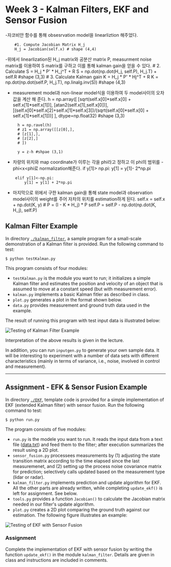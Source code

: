 # Week 3 - Kalman Filters, EKF and Sensor Fusion
-자코비안 함수를 통해 obsesrvation model을 linearliztion 해주었다.

        #1. Compute Jacobian Matrix H_j
        H_j = Jacobian(self.x) # shape (4,4)

-위에서 linearlization된 H_j matrix와 공분산 matrix P, measurment noise matrix를 이용하여 S matrix를 구하고 이를 통해 kalman gain을 얻을 수 있다.
        # 2. Calculate S = H_j * P' * H_j^T + R
        S = np.dot(np.dot(H_j, self.P), H_j.T) + self.R #shape (3,3)
        # 3. Calculate Kalman gain K = H_j * P' * Hj^T + R
        K = np.dot(np.dot(self.P, H_j.T), np.linalg.inv(S)) #shape (4,3)
        
- measurement model과 non-linear model식을 이용하여 두 model사이의 오차값을 계산 해 준다. 
h = np.array([
            [sqrt(self.x[0]*self.x[0] + self.x[1]*self.x[1])],
            [atan2(self.x[1],self.x[0])],
            [(self.x[0]*self.x[2]+self.x[1]*self.x[3])/(sqrt(self.x[0]*self.x[0] + self.x[1]*self.x[1]))]
        ], dtype=np.float32) #shape (3,3)
        
        h = np.ravel(h)
        # z1 = np.array([[z[0],],
        # [z[1],],
        # [z[2],]
        # ])
    
        y = z-h #shpae (3,1)
        
 - 차량의 위치와 map coordinate가 이루는 각을 phi라고 정하고 이 phi의 범위를 -phi<x<phi로 normalization해준다. 
    if y[1]> np.pi:
            y[1] = y[1]- 2*np.pi

        elif y[1]<-np.pi:
            y[1] = y[1] + 2*np.pi
         


- 마지막으로 위에서 구한 kalman gain을 통해 state model과 observation model사이의 weight를 주어 자차의 위치를 estimation하게 된다.
        self.x = self.x + np.dot(K, y)
        #    P = (I - K * H_j) * P
        self.P = self.P - np.dot(np.dot(K, H_j), self.P)

[//]: # (Image References)
[kalman-result]: ./kalman_filter/graph.png
[EKF-results]: ./EKF/plot.png

## Kalman Filter Example

In directory [`./kalman_filter`](./kalman_filter), a sample program for a small-scale demonstration of a Kalman filter is provided. Run the following command to test:

```
$ python testKalman.py
```

This program consists of four modules:

* `testKalman.py` is the module you want to run; it initializes a simple Kalman filter and estimates the position and velocity of an object that is assumed to move at a constant speed (but with measurement error).
* `kalman.py` implements a basic Kalman fitler as described in class.
* `plot.py` generates a plot in the format shown below.
* `data.py` provides measurement and ground truth data used in the example.

The result of running this program with test input data is illustrated below:

![Testing of Kalman Filter Example][kalman-result]

Interpretation of the above results is given in the lecture.

In addition, you can run `inputgen.py` to generate your own sample data. It will be interesting to experiment with a number of data sets with different characteristics (mainly in terms of variance, i.e., noise, involved in control and measurement).

---

## Assignment - EFK & Sensor Fusion Example

In directory [`./EKF`](./EKF), template code is provided for a simple implementation of EKF (extended Kalman filter) with sensor fusion. Run the following command to test:

```
$ python run.py
```

The program consists of five modules:

* `run.py` is the modele you want to run. It reads the input data from a text file ([data.txt](./EKF/data.txt)) and feed them to the filter; after execution summarizes the result using a 2D plot.
* `sensor_fusion.py` processees measurements by (1) adjusting the state transition matrix according to the time elapsed since the last measuremenet, and (2) setting up the process noise covariance matrix for prediction; selectively calls updated based on the measurement type (lidar or radar).
* `kalman_filter.py` implements prediction and update algorithm for EKF. All the other parts are already written, while completing `update_ekf()` is left for assignment. See below.
* `tools.py` provides a function `Jacobian()` to calculate the Jacobian matrix needed in our filter's update algorithm.
*  `plot.py` creates a 2D plot comparing the ground truth against our estimation. The following figure illustrates an example:

![Testing of EKF with Sensor Fusion][EKF-results]

### Assignment

Complete the implementation of EKF with sensor fusion by writing the function `update_ekf()` in the module `kalman_filter`. Details are given in class and instructions are included in comments.
